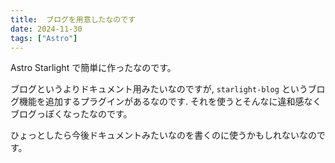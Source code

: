 ```yaml
---
title:  ブログを用意したなのです
date: 2024-11-30
tags: ["Astro"]
---
```


Astro Starlight で簡単に作ったなのです。

ブログというよりドキュメント用みたいなのですが,
`starlight-blog` というブログ機能を追加するプラグインがあるなのです.
それを使うとそんなに違和感なくブログっぽくなったなのです。

ひょっとしたら今後ドキュメントみたいなのを書くのに使うかもしれないなのです。
